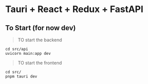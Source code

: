 # Tauri + React + Redux + FastAPI

## To Start (for now dev)

> TO start the backend
```
cd src/api
uvicorn main:app dev

```
> TO start the frontend
```
cd src/
pnpm tauri dev

```




